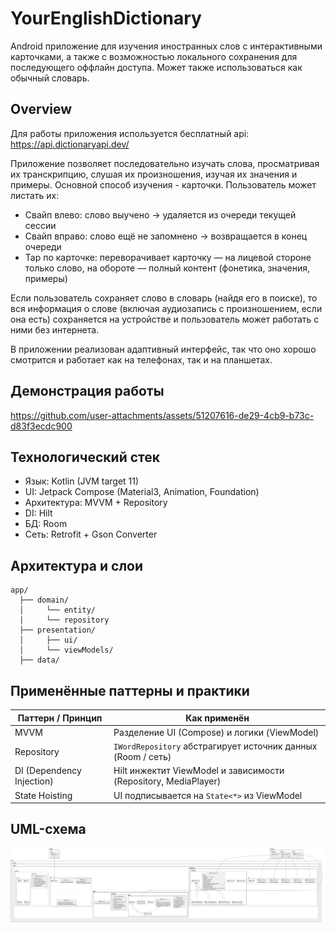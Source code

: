 # YourEnglishDictionary

Android приложение для изучения иностранных слов с интерактивными карточками, а также с возможностью локального сохранения для последующего оффлайн доступа. Может также использоваться как обычный словарь.

## Overview
Для работы приложения используется бесплатный api: https://api.dictionaryapi.dev/

Приложение позволяет последовательно изучать слова, просматривая их транскрипцию, слушая их произношения, изучая их значения и примеры. Основной способ изучения - карточки. Пользователь может листать их:
- Свайп влево: слово выучено → удаляется из очереди текущей сессии
- Свайп вправо: слово ещё не запомнено → возвращается в конец очереди
- Tap по карточке: переворачивает карточку — на лицевой стороне только слово, на обороте — полный контент (фонетика, значения, примеры)

Если пользователь сохраняет слово в словарь (найдя его в поиске), то вся информация о слове (включая аудиозапись с произношением, если она есть) сохраняется на устройстве и пользователь может работать с ними без интернета.

В приложении реализован адаптивный интерфейс, так что оно хорошо смотрится и работает как на телефонах, так и на планшетах.

## Демонстрация работы


https://github.com/user-attachments/assets/51207616-de29-4cb9-b73c-d83f3ecdc900


## Технологический стек
- Язык: Kotlin (JVM target 11)
- UI: Jetpack Compose (Material3, Animation, Foundation)
- Архитектура: MVVM + Repository
- DI: Hilt
- БД: Room
- Сеть: Retrofit + Gson Converter

## Архитектура и слои
```
app/
  ├── domain/
  │     └── entity/
  |     └── repository
  ├── presentation/
  │     ├── ui/
  │     └── viewModels/
  ├── data/
```

## Применённые паттерны и практики
| Паттерн / Принцип         | Как применён                                                    |
| ------------------------- | --------------------------------------------------------------- |
| MVVM                      | Разделение UI (Compose) и логики (ViewModel)                    |
| Repository                | `IWordRepository` абстрагирует источник данных (Room / сеть)    |
| DI (Dependency Injection) | Hilt инжектит ViewModel и зависимости (Repository, MediaPlayer) |
| State Hoisting            | UI подписывается на `State<*>` из ViewModel                     |


## UML-схема

![UML](MyUml.png)

